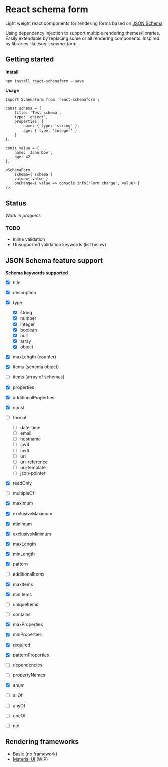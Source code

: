 # React schema form

Light weight react components for rendering forms based on [JSON Schema](http://json-schema.org/)

Using dependency injection to support multiple rendering themes/libraries. Easily extendable by replacing some or all rendering components. Inspired by libraries like *json-schema-form*.

## Getting started

**Install**

    npm install react-schemaform --save

**Usage**

    import SchemaForm from 'react-schemaform';

    const schema = {
        title: 'Test schema',
        type: 'object',
        properties: {
            name: { type: 'string' },
            age: { type: 'integer' }
        }
    };

    const value = {
        name: 'John Doe',
        age: 42
    };

    <SchemaForm
        schema={ schema }
        value={ value }
        onChange={ value => console.info('Form change', value) }
    />

## Status

*Work in progress*

### TODO

- Inline validation
- Unsupported validation keywords (list below)

## JSON Schema feature support

**Schema keywords supported**

- [x] title
- [x] description
- [x] type
  - [x] string
  - [x] number
  - [x] integer
  - [x] boolean
  - [x] null
  - [x] array
  - [x] object
- [x] maxLength (counter)
- [x] items (schema object)
- [ ] items (array of schemas)
- [x] properties
- [x] additionalProperties
- [x] const

- [ ] format
  - [ ] date-time
  - [ ] email
  - [ ] hostname
  - [ ] ipv4
  - [ ] ipv6
  - [ ] uri
  - [ ] uri-reference
  - [ ] uri-template
  - [ ] json-pointer
- [x] readOnly
- [ ] multipleOf
- [x] maximum
- [x] exclusiveMaximum
- [x] minimum
- [x] exclusiveMinimum
- [x] maxLength
- [x] minLength
- [x] pattern
- [ ] additionalItems
- [x] maxItems
- [x] minItems
- [ ] uniqueItems
- [ ] contains
- [x] maxProperties
- [x] minProperties
- [x] required
- [x] patternProperties
- [ ] dependencies
- [ ] propertyNames
- [x] enum
- [ ] allOf
- [ ] anyOf
- [ ] oneOf
- [ ] not

## Rendering frameworks

- Basic (no framework)
- [Material UI](http://www.material-ui.com/) (WIP)
